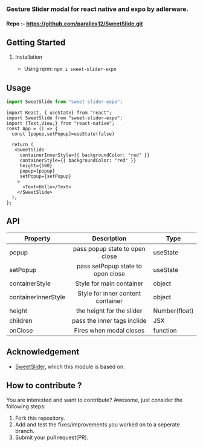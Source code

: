 ### Gesture Slider modal for react native and expo by adlerware.

#### Repo :- https://github.com/parallex12/SweetSlide.git

## Getting Started

1. Installation

   - Using npm: `npm i sweet-slider-expo`

## Usage

```javascript
import SweetSlide from "sweet-slider-expo";
```

```JSX
import React, { useState} from "react";
import SweetSlide from "sweet-slider-expo";
import {Text,View,} from "react-native";
const App = () => {
  const [popup,setPopup]=useState(false)

  return (
   <SweetSlide
     containerInnerStyle={{ backgroundColor: "red" }}
     containerStyle={{ backgroundColor: "red" }}
     height={500}
     popup={popup}
     setPopup={setPopup}
    >
      <Text>Hello</Text>
    </SweetSlide>
  );
};

```

## API

| Property            |                Description                | Type          |
| ------------------- | :---------------------------------------: | ------------- |
| popup               |      pass popup state to open close       | useState      |
| setPopup            |     pass setPopup state to open close     | useState      |
| containerStyle      |         Style for main container          | object        |
| containerInnerStyle |     Style for inner content container     | object        |
| height              |         the height for the slider         | Number(float) |
| children            | pass the inner tags inclide <SweetSlider> | JSX           |
| onClose             |          Fires when modal closes          | function      |

## Acknowledgement

- <a href="https://github.com/parallex12/SweetSlide.git">SweetSlider</a>, which this module is based on.

## How to contribute ?

You are interested and want to contribute? Awesome, just consider the following steps:

1. Fork this repository.
2. Add and test the fixes/improvements you worked on to a seperate branch.
3. Submit your pull request(PR).
